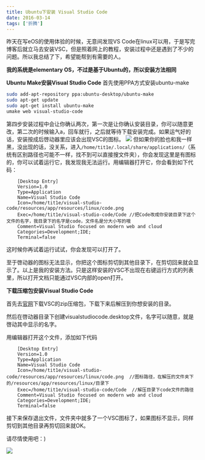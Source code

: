 ```yaml
---
title: Ubuntu下安装 Visual Studio Code
date: 2016-03-14
tags: ['折腾']
---
```

昨天在写eOS的使用体验的时候，无意间发现VS Code在linux可以用，于是写完博客后就立马去安装VSC，但是照着网上的教程，安装过程中还是遇到了不少的问题。所以我总结了下，希望能帮到有需要的人。

**我的系统是elementary OS，不过是基于Ubuntu的，所以安装方法相同**
<!--more-->
**Ubuntu Make安装Visual Studio Code**
首先使用PPA方式安装ubuntu-make
```bash
sudo add-apt-repository ppa:ubuntu-desktop/ubuntu-make
sudo apt-get update
sudo apt-get install ubuntu-make
umake web visual-studio-code
```
第四步安装过程中会让你确认两次，第一次是让你确认安装目录，你可以随意更改，第二次的时候输入a，回车就行，之后就等待下载安装完成。如果运气好的话，安装按成后啓动器里应该会出现VSC的图标。
![](https://personal-1251959693.cos.ap-chengdu.myqcloud.com/2018-12-15-8984851a-e90e-11e5-8979-cc6a31b36e00.png)
但如果你的脸也和我一样黑，没出现的话，没关系，进入`/home/tit1e/.local/share/applications/`（系统有区别路径也可能不一样，找不到可以直接搜文件夹），你会发现这里是有图标的，你可以试着运行它，我发现我无法运行。用编辑器打开它，你会看到如下代码：
```
	[Desktop Entry]
	Version=1.0
	Type=Application
	Name=Visual Studio Code
	Icon=/home/tit1e/visual-studio-code/resources/app/resources/linux/code.png
	Exec=/home/tit1e/visual-studio-code/Code //把Code改成你安装目录下这个文件的名字，我目录下的名字是code，文件名是分大小写的哦
	Comment=Visual Studio focused on modern web and cloud
	Categories=Development;IDE;
	Terminal=false
```
这时候你再试着运行试试，你会发现可以打开了。

至于啓动器的图标无法显示，你把这个图标剪切到其他目录下，在剪切回来就会显示了。以上是我的安装方法。只是这样安装的VSC不出现在右键运行方式的列表里，所以打开文档只能通过VSC内部的open打开。

**下载压缩包安装Visual Studio Code**

首先去[官网](https://code.visualstudio.com/)下载VSC的zip压缩包，下载下来后解压到你想安装的目录。

然后在啓动器目录下创建visualstudiocode.desktop文件，名字可以随意，就是啓动其中显示的名字。

用编辑器打开这个文件，添加如下代码
```
	[Desktop Entry]
	Version=1.0
	Type=Application
	Name=Visual Studio Code
	Icon=/home/tit1e/visual-studio-code/resources/app/resources/linux/code.png  //图标路径，在解压的文件夹下的/resources/app/resources/linux/目录下
	Exec=/home/tit1e/visual-studio-code/Code  //解压目录下code文件的路径
	Comment=Visual Studio focused on modern web and cloud
	Categories=Development;IDE;
	Terminal=false
```
接下来保存退出文件，文件夹中就多了一个VSC图标了，如果图标不显示，同样剪切到其他目录再剪切回来就OK。

请尽情使用吧：)

![](https://personal-1251959693.cos.ap-chengdu.myqcloud.com/2018-12-15-9a1c261c-e90e-11e5-8b88-e1ca351ca37c.png)
